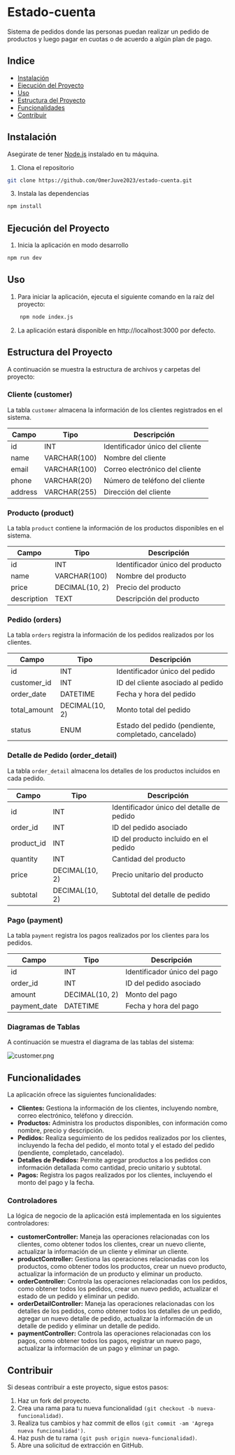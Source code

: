 # Estado-cuenta

Sistema de pedidos donde las personas puedan realizar un pedido de productos y luego pagar en cuotas o de acuerdo a
algún plan de pago.

## Indice

- [Instalación](#instalación)
- [Ejecución del Proyecto](#ejecución-del-proyecto)
- [Uso](#uso)
- [Estructura del Proyecto](#estructura-del-proyecto)
- [Funcionalidades](#Funcionalidades)
- [Contribuir](#contribuir)

## Instalación

Asegúrate de tener [Node.js](https://nodejs.org/) instalado en tu máquina.

1. Clona el repositorio

```bash
git clone https://github.com/OmerJuve2023/estado-cuenta.git
```

3. Instala las dependencias

```bash
npm install
```

## Ejecución del Proyecto

1. Inicia la aplicación en modo desarrollo

```bash
npm run dev
```

## Uso

1. Para iniciar la aplicación, ejecuta el siguiente comando en la raíz del proyecto:

```bash
    npm node index.js
```

2. La aplicación estará disponible en http://localhost:3000 por defecto.

## Estructura del Proyecto

A continuación se muestra la estructura de archivos y carpetas del proyecto:

### Cliente (customer)

La tabla `customer` almacena la información de los clientes registrados en el sistema.

| Campo   | Tipo         | Descripción                     |
|---------|--------------|---------------------------------|
| id      | INT          | Identificador único del cliente |
| name    | VARCHAR(100) | Nombre del cliente              |
| email   | VARCHAR(100) | Correo electrónico del cliente  |
| phone   | VARCHAR(20)  | Número de teléfono del cliente  |
| address | VARCHAR(255) | Dirección del cliente           |

### Producto (product)

La tabla `product` contiene la información de los productos disponibles en el sistema.

| Campo       | Tipo           | Descripción                      |
|-------------|----------------|----------------------------------|
| id          | INT            | Identificador único del producto |
| name        | VARCHAR(100)   | Nombre del producto              |
| price       | DECIMAL(10, 2) | Precio del producto              |
| description | TEXT           | Descripción del producto         |

### Pedido (orders)

La tabla `orders` registra la información de los pedidos realizados por los clientes.

| Campo        | Tipo           | Descripción                                          |
|--------------|----------------|------------------------------------------------------|
| id           | INT            | Identificador único del pedido                       |
| customer_id  | INT            | ID del cliente asociado al pedido                    |
| order_date   | DATETIME       | Fecha y hora del pedido                              |
| total_amount | DECIMAL(10, 2) | Monto total del pedido                               |
| status       | ENUM           | Estado del pedido (pendiente, completado, cancelado) |

### Detalle de Pedido (order_detail)

La tabla `order_detail` almacena los detalles de los productos incluidos en cada pedido.

| Campo      | Tipo           | Descripción                               |
|------------|----------------|-------------------------------------------|
| id         | INT            | Identificador único del detalle de pedido |
| order_id   | INT            | ID del pedido asociado                    |
| product_id | INT            | ID del producto incluido en el pedido     |
| quantity   | INT            | Cantidad del producto                     |
| price      | DECIMAL(10, 2) | Precio unitario del producto              |
| subtotal   | DECIMAL(10, 2) | Subtotal del detalle de pedido            |

### Pago (payment)

La tabla `payment` registra los pagos realizados por los clientes para los pedidos.

| Campo        | Tipo           | Descripción                  |
|--------------|----------------|------------------------------|
| id           | INT            | Identificador único del pago |
| order_id     | INT            | ID del pedido asociado       |
| amount       | DECIMAL(10, 2) | Monto del pago               |
| payment_date | DATETIME       | Fecha y hora del pago        |

### Diagramas de Tablas

A continuación se muestra el diagrama de las tablas del sistema:

![customer.png](..%2F..%2FDownloads%2Fcustomer.png)

## Funcionalidades

La aplicación ofrece las siguientes funcionalidades:

* **Clientes:** Gestiona la información de los clientes, incluyendo nombre, correo electrónico, teléfono y dirección.
* **Productos:** Administra los productos disponibles, con información como nombre, precio y descripción.
* **Pedidos:** Realiza seguimiento de los pedidos realizados por los clientes, incluyendo la fecha del pedido, el monto
  total y el estado del pedido (pendiente, completado, cancelado).
* **Detalles de Pedidos:** Permite agregar productos a los pedidos con información detallada como cantidad, precio
  unitario y subtotal.
* **Pagos:** Registra los pagos realizados por los clientes, incluyendo el monto del pago y la fecha.

### Controladores

La lógica de negocio de la aplicación está implementada en los siguientes controladores:

* **customerController:** Maneja las operaciones relacionadas con los clientes, como obtener todos los clientes, crear
  un nuevo cliente, actualizar la información de un cliente y eliminar un cliente.
* **productController:** Gestiona las operaciones relacionadas con los productos, como obtener todos los productos,
  crear un nuevo producto, actualizar la información de un producto y eliminar un producto.
* **orderController:** Controla las operaciones relacionadas con los pedidos, como obtener todos los pedidos, crear un
  nuevo pedido, actualizar el estado de un pedido y eliminar un pedido.
* **orderDetailController:** Maneja las operaciones relacionadas con los detalles de los pedidos, como obtener todos los
  detalles de un pedido, agregar un nuevo detalle de pedido, actualizar la información de un detalle de pedido y
  eliminar un detalle de pedido.
* **paymentController:** Controla las operaciones relacionadas con los pagos, como obtener todos los pagos, registrar un
  nuevo pago, actualizar la información de un pago y eliminar un pago.

## Contribuir

Si deseas contribuir a este proyecto, sigue estos pasos:

1. Haz un fork del proyecto.
2. Crea una rama para tu nueva funcionalidad `(git checkout -b nueva-funcionalidad)`.
3. Realiza tus cambios y haz commit de ellos `(git commit -am 'Agrega nueva funcionalidad')`.
4. Haz push de tu rama `(git push origin nueva-funcionalidad)`.
5. Abre una solicitud de extracción en GitHub.


